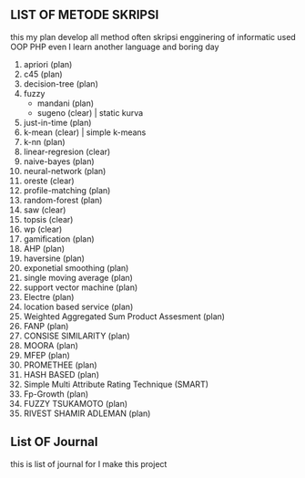 ## LIST OF METODE SKRIPSI

this my plan develop all method often skripsi engginering of informatic used OOP PHP even I learn another language and boring day

1. apriori (plan)
2. c45 (plan)
3. decision-tree (plan)
4. fuzzy
   - mandani (plan)
   - sugeno (clear) | static kurva
5. just-in-time (plan)
6. k-mean (clear) | simple k-means
7. k-nn (plan)
8. linear-regresion (clear)
9. naive-bayes (plan)
10. neural-network (plan)
11. oreste (clear)
12. profile-matching (plan)
13. random-forest (plan)
14. saw (clear)
15. topsis (clear)
16. wp (clear)
17. gamification (plan)
18. AHP (plan)
19. haversine (plan)
20. exponetial smoothing (plan)
21. single moving average (plan)
22. support vector machine (plan)
23. Electre (plan)
24. location based service (plan)
25. Weighted Aggregated Sum Product Assesment (plan)
26. FANP (plan)
27. CONSISE SIMILARITY (plan)
28. MOORA (plan)
29. MFEP (plan)
30. PROMETHEE (plan)
31. HASH BASED (plan)
32. Simple Multi Attribute Rating Technique (SMART)
33. Fp-Growth (plan)
34. FUZZY TSUKAMOTO (plan)
35. RIVEST SHAMIR ADLEMAN (plan)

## List OF Journal

this is list of journal for I make this project
